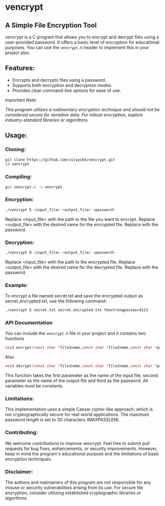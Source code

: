 # vencrypt
## A Simple File Encryption Tool

vencrypt is a C program that allows you to encrypt and decrypt files using a user-provided password. It offers a basic level of encryption for educational purposes. You can use the ```vencrypt.h``` header to implement this in your project also.

## Features:

- Encrypts and decrypts files using a password.
- Supports both encryption and decryption modes.
- Provides clear command-line options for ease of use.

*Important Note:*

*This program utilizes a rudimentary encryption technique and should not be considered secure for sensitive data. For robust encryption, explore industry-standard libraries or algorithms.*

## Usage:

### Cloning:

```bash
git clone https://github.com/vijayskk/vencrypt.git 
cd vencrypt
```

### Compiling:

```bash
gcc vencrypt.c -o vencrypt
```

### Encryption:

```bash
./vencrypt E <input_file> <output_file> <password>
```

Replace <input_file> with the path to the file you want to encrypt.
Replace <output_file> with the desired name for the encrypted file.
Replace <password> with the password.

### Decryption:

```bash
./vencrypt D <input_file> <output_file> <password>
```

Replace <input_file> with the path to the encrypted file.
Replace <output_file> with the desired name for the decrypted file.
Replace <password> with the password.


### Example:

To encrypt a file named secret.txt and save the encrypted output as secret_encrypted.txt, use the following command:

```bash
./vencrypt E secret.txt secret_encrypted.txt thestrongpassword123
```

### API Documentation

You can include the ```vencrypt.h``` file in your project and it contains two functions
```c
void encrypt(const char *file1name,const char *file2name,const char *pass);
```
Also
```c
void decrypt(const char *file1name,const char *file2name,const char *pass);
```

This function takes the first parameter as the name of the input file, second parameter as the name of the output file and third as the password. All variables must be constants.

### Limitations:

This implementation uses a simple Caesar cipher-like approach, which is not cryptographically secure for real-world applications.
The maximum password length is set to 30 characters (MAXPASSLEN).

### Contributing:

We welcome contributions to improve vencrypt. Feel free to submit pull requests for bug fixes, enhancements, or security improvements. However, keep in mind the program's educational purpose and the limitations of basic encryption techniques.

### Disclaimer:

The authors and maintainers of this program are not responsible for any misuse or security vulnerabilities arising from its use. For secure file encryption, consider utilizing established cryptographic libraries or algorithms.

